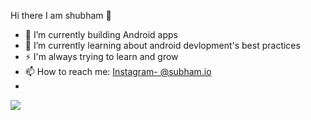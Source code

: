  Hi there I am shubham 👋

- 🔭 I’m currently building Android apps
- 🌱 I’m currently learning about android devlopment's best practices
- ⚡ I'm always trying to learn and grow
- 📫 How to reach me: [Instagram- @subham.io](https://www.instagram.com/subham.io/)
- 
 <img src="https://github-readme-stats.vercel.app/api/top-langs/?username=shubham423&layout=compact">
